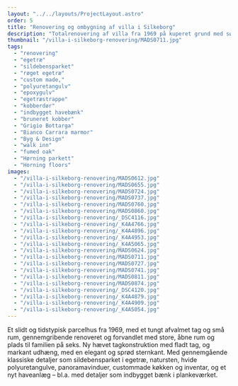 ```yaml
---
layout: "../../layouts/ProjectLayout.astro"
order: 5
title: "Renovering og ombygning af villa i Silkeborg"
description: "Totalrenovering af villa fra 1969 på kuperet grund med søudsigt"
thumbnail: "/villa-i-silkeborg-renovering/MADS0711.jpg"
tags:
  - "renovering"
  - "egetræ"
  - "sildebensparket"
  - "røget egetræ"
  - "custom made,"
  - "polyuretangulv"
  - "epoxygulv"
  - "egetræstrappe"
  - "kobberdør"
  - "indbygget havebænk"
  - "bruneret kobber"
  - "Grigio Bottarga"
  - "Bianco Carrara marmor"
  - "Byg & Design"
  - "walk inn"
  - "fumed oak"
  - "Hørning parkett"
  - "Horning floors"
images:
  - "/villa-i-silkeborg-renovering/MADS0612.jpg"
  - "/villa-i-silkeborg-renovering/MADS0655.jpg"
  - "/villa-i-silkeborg-renovering/MADS0724.jpg"
  - "/villa-i-silkeborg-renovering/MADS0737.jpg"
  - "/villa-i-silkeborg-renovering/MADS0760.jpg"
  - "/villa-i-silkeborg-renovering/MADS0860.jpg"
  - "/villa-i-silkeborg-renovering/_DSC4116.jpg"
  - "/villa-i-silkeborg-renovering/_K4A4766.jpg"
  - "/villa-i-silkeborg-renovering/_K4A4896.jpg"
  - "/villa-i-silkeborg-renovering/_K4A4953.jpg"
  - "/villa-i-silkeborg-renovering/_K4A5065.jpg"
  - "/villa-i-silkeborg-renovering/MADS0624.jpg"
  - "/villa-i-silkeborg-renovering/MADS0711.jpg"
  - "/villa-i-silkeborg-renovering/MADS0727.jpg"
  - "/villa-i-silkeborg-renovering/MADS0741.jpg"
  - "/villa-i-silkeborg-renovering/MADS0811.jpg"
  - "/villa-i-silkeborg-renovering/MADS0874.jpg"
  - "/villa-i-silkeborg-renovering/_DSC4120.jpg"
  - "/villa-i-silkeborg-renovering/_K4A4879.jpg"
  - "/villa-i-silkeborg-renovering/_K4A4909.jpg"
  - "/villa-i-silkeborg-renovering/_K4A5054.jpg"
---
```


Et slidt og tidstypisk parcelhus fra 1969, med et tungt afvalmet tag og små rum, gennemgribende renoveret og forvandlet med store, åbne rum og plads til familien på seks. Ny hævet tagkonstruktion med fladt tag, og markant udhæng, med en elegant og sprød sternkant. Med gennemgående klassiske detaljer som sildebensparket i egetræ, natursten, hvide polyuretangulve, panoramavinduer, custommade køkken og inventar, og et nyt haveanlæg – bl.a. med detaljer som indbygget bænk i plankeværket.
